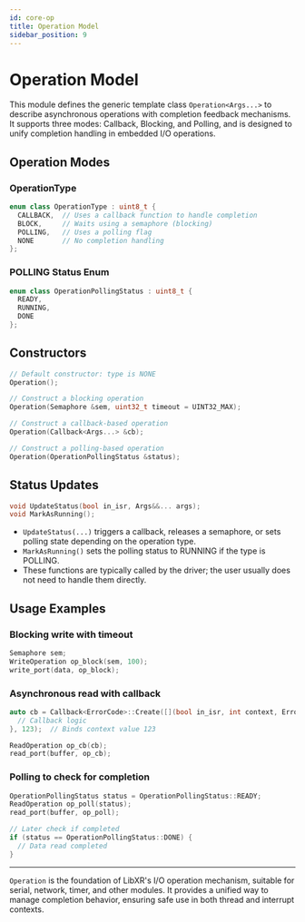 ```yaml
---
id: core-op
title: Operation Model
sidebar_position: 9
---
```


# Operation Model

This module defines the generic template class `Operation<Args...>` to describe asynchronous operations with completion feedback mechanisms. It supports three modes: Callback, Blocking, and Polling, and is designed to unify completion handling in embedded I/O operations.

## Operation Modes

### OperationType

```cpp
enum class OperationType : uint8_t {
  CALLBACK,  // Uses a callback function to handle completion
  BLOCK,     // Waits using a semaphore (blocking)
  POLLING,   // Uses a polling flag
  NONE       // No completion handling
};
```

### POLLING Status Enum

```cpp
enum class OperationPollingStatus : uint8_t {
  READY,
  RUNNING,
  DONE
};
```

## Constructors

```cpp
// Default constructor: type is NONE
Operation();

// Construct a blocking operation
Operation(Semaphore &sem, uint32_t timeout = UINT32_MAX);

// Construct a callback-based operation
Operation(Callback<Args...> &cb);

// Construct a polling-based operation
Operation(OperationPollingStatus &status);
```

## Status Updates

```cpp
void UpdateStatus(bool in_isr, Args&&... args);
void MarkAsRunning();
```

- `UpdateStatus(...)` triggers a callback, releases a semaphore, or sets polling state depending on the operation type.
- `MarkAsRunning()` sets the polling status to RUNNING if the type is POLLING.
- These functions are typically called by the driver; the user usually does not need to handle them directly.

## Usage Examples

### Blocking write with timeout

```cpp
Semaphore sem;
WriteOperation op_block(sem, 100);
write_port(data, op_block);
```

### Asynchronous read with callback

```cpp
auto cb = Callback<ErrorCode>::Create([](bool in_isr, int context, ErrorCode ec) {
  // Callback logic
}, 123);  // Binds context value 123

ReadOperation op_cb(cb);
read_port(buffer, op_cb);
```

### Polling to check for completion

```cpp
OperationPollingStatus status = OperationPollingStatus::READY;
ReadOperation op_poll(status);
read_port(buffer, op_poll);

// Later check if completed
if (status == OperationPollingStatus::DONE) {
  // Data read completed
}
```

---

`Operation` is the foundation of LibXR's I/O operation mechanism, suitable for serial, network, timer, and other modules. It provides a unified way to manage completion behavior, ensuring safe use in both thread and interrupt contexts.

